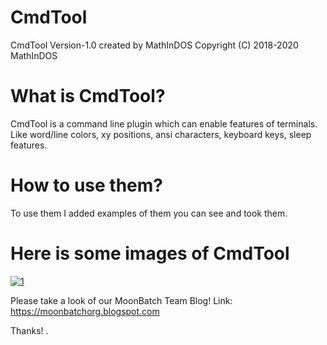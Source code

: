 # CmdTool

CmdTool Version-1.0 created by MathInDOS
Copyright (C) 2018-2020 MathInDOS

# What is CmdTool?

CmdTool is a command line plugin which can enable features of terminals. Like word/line colors, xy positions, ansi characters, keyboard keys, sleep features.

# How to use them?

To use them I added examples of them you can see and took them.

# Here is some images of CmdTool

<a href="https://ibb.co/2YkW3dr"><img src="https://i.ibb.co/2YkW3dr/1.png" alt="1" border="0"></a>

Please take a look of our MoonBatch Team Blog!
Link: https://moonbatchorg.blogspot.com

Thanks!
.
